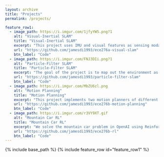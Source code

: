 ```yaml
---
layout: archive
title: "Projects"
permalink: /projects/

feature_row1:
  - image_path: https://i.imgur.com/1jfyYW5.png?1
    alt: "Visual-Inertial SLAM"
    title: "Visual-Inertial SLAM"
    excerpt: "This project uses IMU and visual features as sensing modalities, and the goal of the project is to track vehicle pose and landmark positions over time. The project uses Extended Kalman Filter to accomplish Simultaneous Localization and Mapping (SLAM)."
    url: "https://github.com/jamesdi1993/ece276a-visual-slam"
    btn_label: "Code"
  - image_path: https://i.imgur.com/FNJ3DIi.png?1
    alt: "Particle-Filter SLAM"
    title: "Particle-Filter SLAM"
    excerpt: "The goal of the project is to map out the environment as well as the robot trajectory over time. The sensing modalities in this project are IMU, encoders, Lidar and RGBD images. Finally, a texture map of the environment is created based on the images captured by the camera."
    url: "https://github.com/jamesdi1993/particle-filter-slam"
    btn_label: "Code"
  - image_path: https://i.imgur.com/MbZU6zl.png
    alt: "Motion Planning"
    title: "Motion Planning"
    excerpt: "This project implements two motion planners of different classes, A* and Bi-directional RRT. Both planners are tested on six different 3D environments and performance metrics are compared for the two planners."
    url: "https://github.com/jamesdi1993/ece276b-motion-planning"
    btn_label: "Code"
  - image_path: https://i.imgur.com/r3VY9XT.gif
    alt: "Mountain Car RL"
    title: "Mountain Car RL"
    excerpt: "We solve the mountain car problem in OpenAI using Reinforcement techniques. We implemented On-policy and Off-policy TD-Learning for this project."
    url: "https://github.com/jamesdi1993/ece276b-rl"
    btn_label: "Code"
---
```


{% include base_path %}
{% include feature_row id="feature_row1" %}